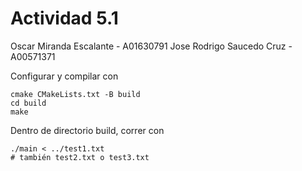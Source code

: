 # Actividad 5.1

Oscar Miranda Escalante - A01630791
Jose Rodrigo Saucedo Cruz - A00571371

Configurar y compilar con
```
cmake CMakeLists.txt -B build  
cd build
make
```

Dentro de directorio build, correr con
```
./main < ../test1.txt
# también test2.txt o test3.txt
```


